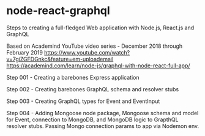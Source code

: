 # node-react-graphql
Steps to creating a full-fledged Web application with Node.js, React.js and GraphQL

Based on Academind YouTube video series - December 2018 through February 2019
https://www.youtube.com/watch?v=7giZGFDGnkc&feature=em-uploademail
https://academind.com/learn/node-js/graphql-with-node-react-full-app/

Step 001 - Creating a barebones Express application

Step 002 - Creating barebones GraphQL schema and resolver stubs

Step 003 - Creating GraphQL types for Event and EventInput

Step 004 - Adding Mongoose node package, Mongoose schema and model for Event, connection to MongoDB, and MongoDB logic to GrapthQL resolver stubs. Passing Mongo connection params to app via Nodemon env.
